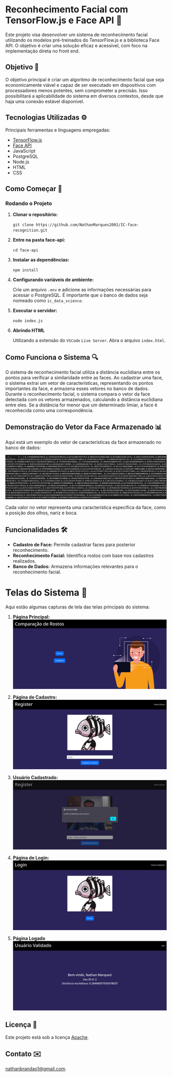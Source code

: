 # Reconhecimento Facial com TensorFlow.js e Face API 🚀

Este projeto visa desenvolver um sistema de reconhecimento facial utilizando os modelos pré-treinados do TensorFlow.js e a biblioteca Face API. O objetivo é criar uma solução eficaz e acessível, com foco na implementação direta no front end.

## Objetivo 🎯

O objetivo principal é criar um algoritmo de reconhecimento facial que seja economicamente viável e capaz de ser executado em dispositivos com processadores menos potentes, sem comprometer a precisão. Isso possibilitará a aplicabilidade do sistema em diversos contextos, desde que haja uma conexão estável disponível.

## Tecnologias Utilizadas ⚙️

Principais ferramentas e linguagens empregadas:

- [TensorFlow.js](https://www.tensorflow.org/js)
- [Face API](https://justadudewhohacks.github.io/face-api.js/docs/index.html)
- JavaScript
- PostgreSQL
- Node.js
- HTML
- CSS

## Como Começar 🚀

### Rodando o Projeto

1. **Clonar o repositório:**
    
    ```git clone https://github.com/NathanMarques2001/IC-face-recognition.git```

2. **Entre na pasta face-api:**

    ```cd face-api```

3. **Instalar as dependências:**

    ```npm install```

4. **Configurando variáveis de ambiente:**

    Crie um arquivo ```.env``` e adicione as informações necessárias para acessar o PostgreSQL. É importante que o banco de dados seja nomeado como ```ic_data_science```.

5. **Executar o servidor:**

    ```node index.js```

6. **Abrindo HTML**

    Utilizando a extensão do ```VSCode``` ```Live Server```. Abra o arquivo ```index.html```.

## Como Funciona o Sistema 🔍

O sistema de reconhecimento facial utiliza a distância euclidiana entre os pontos para verificar a similaridade entre as faces. Ao cadastrar uma face, o sistema extrai um vetor de características, representando os pontos importantes da face, e armazena esses vetores no banco de dados. Durante o reconhecimento facial, o sistema compara o vetor da face detectada com os vetores armazenados, calculando a distância euclidiana entre eles. Se a distância for menor que um determinado limiar, a face é reconhecida como uma correspondência.

## Demonstração do Vetor da Face Armazenado 📊

Aqui está um exemplo do vetor de características da face armazenado no banco de dados:

![Banco de Dados](https://github.com/NathanMarques2001/IC-face-recognition/blob/main/assets/db.png)

Cada valor no vetor representa uma característica específica da face, como a posição dos olhos, nariz e boca.

## Funcionalidades 🛠️

- **Cadastro de Face:** Permite cadastrar faces para posterior reconhecimento.
- **Reconhecimento Facial:** Identifica rostos com base nos cadastros realizados.
- **Banco de Dados:** Armazena informações relevantes para o reconhecimento facial.

# Telas do Sistema 📱

Aqui estão algumas capturas de tela das telas principais do sistema:

1. **Página Principal:**
   ![Página Principal](https://github.com/NathanMarques2001/IC-face-recognition/blob/main/assets/home.png)

2. **Página de Cadastro:**
   ![Página de Cadastro](https://github.com/NathanMarques2001/IC-face-recognition/blob/main/assets/signup.png)

3. **Usuário Cadastrado:**
   ![Usuário Cadastrado](https://github.com/NathanMarques2001/IC-face-recognition/blob/main/assets/signup-success.png)

4. **Página de Login:**
   ![Página de Login](https://github.com/NathanMarques2001/IC-face-recognition/blob/main/assets/login.png)

5. **Página Logado**
   ![Página Principal](https://github.com/NathanMarques2001/IC-face-recognition/blob/main/assets/logged.png)

## Licença 📝

Este projeto está sob a licença [Apache](https://www.apache.org/licenses/).

## Contato ✉️

[nathanbrandao1@gmail.com](mailto:nathanbrandao1@gmail.com).
